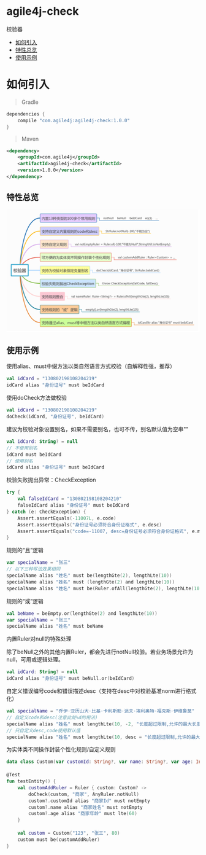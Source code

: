 # agile4j-check
校验器

   * [如何引入](#如何引入)
   * [特性总览](#特性总览)
   * [使用示例](#使用示例)


# 如何引入

>Gradle
```groovy
dependencies {
    compile "com.agile4j:agile4j-check:1.0.0"
}
```
>Maven
```xml
<dependency>
    <groupId>com.agile4j</groupId>
    <artifactId>agile4j-check</artifactId>
    <version>1.0.0</version>
</dependency>
```

## 特性总览

![校验器特性.png](https://raw.githubusercontent.com/agile4j/agile4j-utils/master/src/test/resources/CheckUtilFeature.png)    

## 使用示例

使用alias、must中缀方法以类自然语言方式校验（自解释性强，推荐）
```kotlin
val idCard = "130802198108204219"
idCard alias "身份证号" must beIdCard
```

使用doCheck方法做校验
```kotlin
val idCard = "130802198108204219"
doCheck(idCard, "身份证号", beIdCard)
```

建议为校验对象设置别名，如果不需要别名，也可不传，别名默认值为空串""
```kotlin
val idCard: String? = null
// 不使用别名
idCard must beIdCard
// 使用别名
idCard alias "身份证号" must beIdCard
```

校验失败抛出异常：CheckException
```kotlin
try {
    val falseIdCard = "130802198108204210"
    falseIdCard alias "身份证号" must beIdCard
} catch (e: CheckException) {
    Assert.assertEquals(-11007L, e.code)
    Assert.assertEquals("身份证号必须符合身份证格式", e.desc)
    Assert.assertEquals("code=-11007, desc=身份证号必须符合身份证格式", e.message)
}
```

规则的“且”逻辑
```kotlin
var specialName = "张三"
// 以下三种写法效果相同
specialName alias "姓名" must be(lengthGte(2), lengthLte(10))
specialName alias "姓名" must (lengthGte(2) and lengthLte(10))
specialName alias "姓名" must be(Ruler.ofAll(lengthGte(2), lengthLte(10)))
```

规则的“或”逻辑
```kotlin
val beName = beEmpty.or(lengthGte(2) and lengthLte(10))
var specialName = "张三"
specialName alias "姓名" must beName
```

内置Ruler对null的特殊处理

除了beNull之外的其他内置Ruler，都会先进行notNull校验。若业务场景允许为null，可用或逻辑处理。
```kotlin
val idCard: String? = null
idCard alias "身份证号" must beNull.or(beIdCard)
```

自定义错误编号code和错误描述desc（支持在desc中对校验基准norm进行格式化）
```kotlin
val specialName = "乔伊·亚历山大·比基·卡利斯勒·达夫·埃利奥特·福克斯·伊维鲁莫"
// 自定义code和desc(注意此处%d的用法)
specialName alias "姓名" must lengthLte(10, -2, "长度超过限制,允许的最大长度:%d")
// 只自定义desc,code使用默认值
specialName alias "姓名" must lengthLte(10, desc = "长度超过限制,允许的最大长度:%d")
```

为实体类不同操作封装个性化规则/自定义规则
```kotlin
data class Custom(var customId: String?, var name: String?, var age: Int?)

@Test
fun testEntity() {
    val customAddRuler = Ruler { custom: Custom? ->
        doCheck(custom, "商家", AnyRuler.notNull)
        custom?.customId alias "商家Id" must notEmpty
        custom?.name alias "商家姓名" must notEmpty
        custom?.age alias "商家年龄" must lte(60)
    }

    val custom = Custom("123", "张三", 80)
    custom must be(customAddRuler)
}
```

